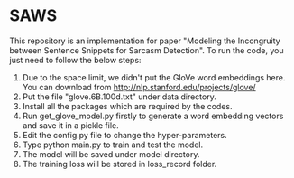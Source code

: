 # SAWS
This repository is an implementation for paper "Modeling the Incongruity between Sentence Snippets for Sarcasm Detection".
To run the code, you just need to follow the below steps:
1. Due to the space limit, we didn't put the GloVe word embeddings here. You can download from  http://nlp.stanford.edu/projects/glove/
2. Put the file "glove.6B.100d.txt" under data directory.
3. Install all the packages which are required by the codes.
4. Run get_glove_model.py firstly to generate a word embedding vectors and save it in a pickle file.
5. Edit the config.py file to change the hyper-parameters.
6. Type python main.py to train and test the model.
7. The model will be saved under model directory.
8. The training loss will be stored in loss_record folder.

